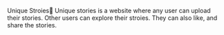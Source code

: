 Unique Stroies🤗 
Unique stories is a website where any user can upload their stories. Other users can explore their stroies. They can also like, and share the stories.